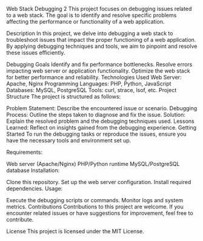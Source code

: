 
Web Stack Debugging 2
This project focuses on debugging issues related to a web stack. The goal is to identify and resolve specific problems affecting the performance or functionality of a web application.

Description
In this project, we delve into debugging a web stack to troubleshoot issues that impact the proper functioning of a web application. By applying debugging techniques and tools, we aim to pinpoint and resolve these issues efficiently.

Debugging Goals
Identify and fix performance bottlenecks.
Resolve errors impacting web server or application functionality.
Optimize the web stack for better performance and reliability.
Technologies Used
Web Server: Apache, Nginx
Programming Languages: PHP, Python, JavaScript
Databases: MySQL, PostgreSQL
Tools: curl, strace, lsof, etc.
Project Structure
The project is structured as follows:

Problem Statement: Describe the encountered issue or scenario.
Debugging Process: Outline the steps taken to diagnose and fix the issue.
Solution: Explain the resolved problem and the debugging techniques used.
Lessons Learned: Reflect on insights gained from the debugging experience.
Getting Started
To run the debugging tasks or reproduce the issues, ensure you have the necessary tools and environment set up.

Requirements:

Web server (Apache/Nginx)
PHP/Python runtime
MySQL/PostgreSQL database
Installation:

Clone this repository.
Set up the web server configuration.
Install required dependencies.
Usage:

Execute the debugging scripts or commands.
Monitor logs and system metrics.
Contributions
Contributions to this project are welcome. If you encounter related issues or have suggestions for improvement, feel free to contribute.

License
This project is licensed under the MIT License.
